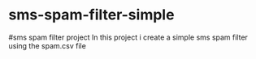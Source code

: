 # sms-spam-filter-simple
#sms spam filter project
In this project i create a simple sms spam filter using the spam.csv file 

